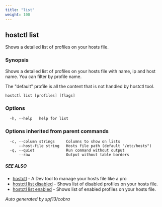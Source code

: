 ```yaml
---
title: "list"
weight: 100
---
```


## hostctl list

Shows a detailed list of profiles on your hosts file.

### Synopsis


Shows a detailed list of profiles on your hosts file with name, ip and host name.
You can filter by profile name.

The "default" profile is all the content that is not handled by hostctl tool.


```
hostctl list [profiles] [flags]
```

### Options

```
  -h, --help   help for list
```

### Options inherited from parent commands

```
  -c, --column strings     Columns to show on lists
      --host-file string   Hosts file path (default "/etc/hosts")
  -q, --quiet              Run command without output
      --raw                Output without table borders
```

##### SEE ALSO

* [hostctl](/docs/cli-usage/hostctl)	 - A Dev tool to manage your hosts file like a pro
* [hostctl list disabled](/docs/cli-usage/list_disabled)	 - Shows list of disabled profiles on your hosts file.
* [hostctl list enabled](/docs/cli-usage/list_enabled)	 - Shows list of enabled profiles on your hosts file.

*Auto generated by spf13/cobra*

